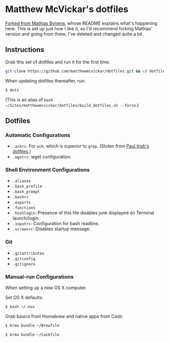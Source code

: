 # Matthew McVickar's dotfiles

[Forked from Mathias Bynens](https://github.com/mathiasbynens/dotfiles/), whose README explains what's happening here. This is set up just how I like it, so I'd recommend forking Mathias' version and going from there; I've deleted and changed quite a bit.


## Instructions

Grab this set of dotfiles and run it for the first time.

  ```sh
  git clone https://github.com/matthewmcvickar/dotfiles.git && cd dotfiles && ./build_dotfiles.sh --force
  ```

When updating dotfiles thereafter, run:

  ```sh
  $ dots
  ```

(This is an alias of `bash ~/Sites/matthewmcvickar/dotfiles/build_dotfiles.sh --force`.)


## Dotfiles

### Automatic Configurations

- `.ackrc`: For `ack`, which is superior to `grep`. (Stolen from [Paul Irish's dotfiles](https://github.com/paulirish/dotfiles).)
- `.wgetrc`: wget configuration.

### Shell Environment Configurations

- `.aliases`
- `.bash_profile`
- `.bash_prompt`
- `.bashrc`
- `.exports`
- `.functions`
- `.hushlogin`: Presence of this file disables junk displayed on Terminal launch/login.
- `.inputrc`: Configuration for bash readline.
- `.screenrc`: Disables startup message.

### Git

- `.gitattributes`
- `.gitconfig`
- `.gitignore`

### Manual-run Configurations

When setting up a new OS X computer.

Set OS X defaults:

  ```sh
  $ bash ~/.osx
  ```

Grab basics from Homebrew and native apps from Cask:

  ```sh
  $ brew bundle ~/Brewfile
  ```

  ```sh
  $ brew bundle ~/Caskfile
  ```
